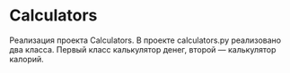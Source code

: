 # Calculators
Реализация проекта Calculators. В проекте calculators.py реализовано два класса. Первый класс калькулятор денег, второй — калькулятор калорий. 
